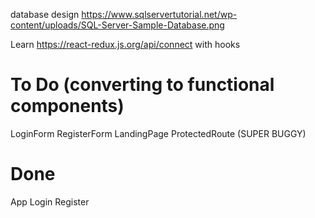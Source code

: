 database design
https://www.sqlservertutorial.net/wp-content/uploads/SQL-Server-Sample-Database.png

Learn https://react-redux.js.org/api/connect
with hooks

# To Do (converting to functional components)
LoginForm
RegisterForm
LandingPage
ProtectedRoute (SUPER BUGGY)

# Done
App
Login
Register